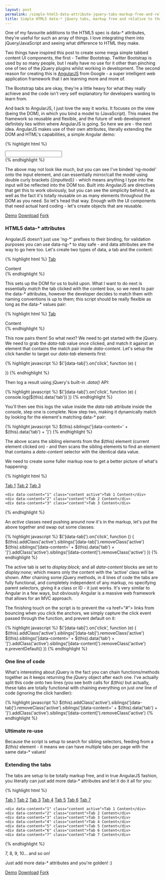 ```yaml
---
layout: post
permalink: /simple-html5-data-attribute-jquery-tabs-markup-free-and-relative-to-their-container-for-ultimate-reuse
title: Simple HTML5 data-* jQuery tabs, markup free and relative to their container for ultimate re-use
---
```


One of my favourite additions to the HTML5 spec is data-&#42; attributes, they're useful for such an array of things. I love integrating them into jQuery/JavaScript and seeing what difference to HTML they make.

Two things have inspired this post to create some mega simple tabbed content UI components, the first - Twitter Bootstrap. Twitter Bootstrap is used by so many people, but I really have no use for it other than pinching one of two of the jQuery plugins whilst working in development. The second reason for creating this is [AngularJS](//angularjs.org) from Google - a super intelligent web application framework that I am learning more and more of.

The Bootstrap tabs are okay, they're a little heavy for what they really achieve and the code isn't very self explanatory for developers wanting to learn from.

And back to AngularJS, I just love the way it works. It focuses on the view (being the DOM), in which you bind a model to (JavaScript). This makes the framework so reusable and flexible, and the future of web development definitely lies within where AngularJS is going. So here we are - the next idea. AngularJS makes use of their own attributes, literally extending the DOM and HTML's capabilities, a simple Angular demo:

{% highlight html %}
<div ng-app>
	<input type=text ng-model="inputted">
</div>
{% endhighlight %}

The above may not look like much, but you can see I've binded 'ng-model' onto the input element, and can essentially mirror/call the model using double curly brackets _&#123;&#123;inputted&#125;&#125;_ - which means anything I type into the input will be reflected into the DOM too. Built into AngularJS are directives that get this to work obviously, but you can see the simplicity behind it, as well as the fact it's totally reusable on as many elements throughout the DOM as you need. So let's head that way. Enough with the UI components that need actual hard coding - let's create objects that are reusable.

<div class="download-box">
	<a href="//toddmotto.com/labs/data-tabs" onclick="_gaq.push(['_trackEvent', 'Click', 'Demo Data Tabs, 'Data Tabs Demo']);">Demo</a>
	<a href="//toddmotto.com/labs/data-tabs/data-tabs.zip" onclick="_gaq.push(['_trackEvent', 'Click', 'Download Data Tabs, 'Data Tabs Download']);">Download</a>
	<a href="//github.com/toddmotto/data-tabs" onclick="_gaq.push(['_trackEvent', 'Click', 'Fork Data Tabs', Data Tabs Fork']);">Fork</a>
</div>

### HTML5 data-&#42; attributes
AngularJS doesn't just use 'ng-&#42;' prefixes to their binding, for validation purposes you can use data-ng-&#42; to stay safe - and data attributes are the way to go here too. Let's create two types of data, a tab and the content:

{% highlight html %}
<a href="#" data-tab="">Tab</a>
<div data-content="">Content</div>
{% endhighlight %}

This sets up the DOM for us to build upon. What I want to do next is essentially _match_ the tab clicked with the content box, so we need to pair the data-&#42; attributes, however the developer decides to match them with naming conventions is up to them; this script should be really flexible as long as the data-&#42; values pair:

{% highlight html %}
<a href="#" data-tab="1">Tab</a>
<div data-content="1">Content</div>
{% endhighlight %}

This now pairs them! So what next? We need to get started with the jQuery. We need to grab the _data-tab_ value once clicked, and match it against an element that contains the match pair inside _data-content_. Let's setup the click handler to target our _data-tab_ elements first:

{% highlight javascript %}
$('[data-tab]').on('click', function (e) {
	
})
{% endhighlight %}

Then log a result using jQuery's built-in _.data()_ API:

{% highlight javascript %}
$('[data-tab]').on('click', function (e) {
	console.log($(this).data('tab'))
})
{% endhighlight %}

You'll then see this logs the value inside the _data-tab_ attribute inside the console, step one is complete. Now step two, making it dynamically match by looking for the element's matching data-&#42; pair:

{% highlight javascript %}
$(this).siblings('[data-content=' + $(this).data('tab') + ']')
{% endhighlight %}

The above scans the sibling elements from the _$(this)_ element (current element clicked on) - and then scans the sibling elements to find an element that contains a _data-content_ selector with the identical data value.

We need to create some fuller markup now to get a better picture of what's happening:

{% highlight html %}
<div class="tabs">
	<a href="#" data-tab="1" class="tab active">Tab 1</a>
	<a href="#" data-tab="2" class="tab">Tab 2</a>
	<a href="#" data-tab="3" class="tab">Tab 3</a>
	
	<div data-content="1" class="content active">Tab 1 Content</div>
	<div data-content="2" class="content">Tab 2 Content</div>
	<div data-content="3" class="content">Tab 3 Content</div>
</div>
{% endhighlight %}

An _active_ classes need pushing around now it's in the markup, let's put the above together and swap out some classes:

{% highlight javascript %}
$('[data-tab]').on('click', function () {
	$(this).addClass('active').siblings('[data-tab]').removeClass('active')
	$(this).siblings('[data-content=' + $(this).data('tab') + ']').addClass('active').siblings('[data-content]').removeClass('active')
})
{% endhighlight %}

The active tab is set to _display:block;_ and all _data-content_ blocks are set to _display:none;_ which means only the content with the 'active' class will be shown. After chaining some jQuery methods, in 4 lines of code the tabs are fully functional, and completely independent of any markup, no specifying parent selectors, giving it a class or ID - it just works. It's very similar to Angular in a few ways, but obviously Angular is a massive web framework that allows for an MVC approach.

The finishing touch on the script is to prevent the &lt;a href="#"&gt; links from bouncing when you click the anchors, we simply capture the click event passed through the function, and prevent default on it:

{% highlight javascript %}
$('[data-tab]').on('click', function (e) {
	$(this).addClass('active').siblings('[data-tab]').removeClass('active')
	$(this).siblings('[data-content=' + $(this).data('tab') + ']').addClass('active').siblings('[data-content]').removeClass('active')
	e.preventDefault()
})
{% endhighlight %}

### One line of code
What's interesting about jQuery is the fact you can chain functions/methods together as it keeps returning the jQuery object after each one. I've actually split this code onto two lines (you see both calls for _$(this)_ but actually, these tabs are totally functional with chaining everything on just _one_ line of code (ignoring the click handler):

{% highlight javascript %}
$(this).addClass('active').siblings('[data-tab]').removeClass('active').siblings('[data-content=' + $(this).data('tab') + ']').addClass('active').siblings('[data-content]').removeClass('active')
{% endhighlight %}

### Ultimate re-use
Because the script is setup to search for sibling selectors, feeding from a _$(this)_ element - it means we can have multiple tabs per page with the same data-&#42; values!

### Extending the tabs
The tabs are setup to be totally markup free, and in true AngularJS fashion, you literally can just add more data-&#42; attributes and let it do it all for you:

{% highlight html %}
<div class="tabs">
	<a href="#" data-tab="1" class="tab active">Tab 1</a>
	<a href="#" data-tab="2" class="tab">Tab 2</a>
	<a href="#" data-tab="3" class="tab">Tab 3</a>
	<a href="#" data-tab="4" class="tab">Tab 4</a>
	<a href="#" data-tab="5" class="tab">Tab 5</a>
	<a href="#" data-tab="6" class="tab">Tab 6</a>
	<a href="#" data-tab="7" class="tab">Tab 7</a>
	
	<div data-content="1" class="content active">Tab 1 Content</div>
	<div data-content="2" class="content">Tab 2 Content</div>
	<div data-content="3" class="content">Tab 3 Content</div>
	<div data-content="4" class="content">Tab 4 Content</div>
	<div data-content="5" class="content">Tab 5 Content</div>
	<div data-content="6" class="content">Tab 6 Content</div>
	<div data-content="7" class="content">Tab 7 Content</div>
</div>
{% endhighlight %}

7, 8, 9, 10... and so on!

Just add more data-&#42; attributes and you're golden! :)

<div class="download-box">
	<a href="//toddmotto.com/labs/data-tabs" onclick="_gaq.push(['_trackEvent', 'Click', 'Demo Data Tabs, 'Data Tabs Demo']);">Demo</a>
	<a href="//toddmotto.com/labs/data-tabs/data-tabs.zip" onclick="_gaq.push(['_trackEvent', 'Click', 'Download Data Tabs, 'Data Tabs Download']);">Download</a>
	<a href="//github.com/toddmotto/data-tabs" onclick="_gaq.push(['_trackEvent', 'Click', 'Fork Data Tabs', Data Tabs Fork']);">Fork</a>
</div>